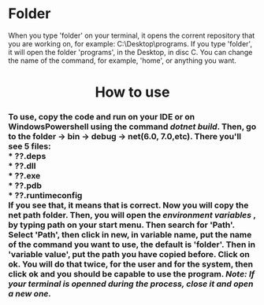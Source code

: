 # Folder
When you type 'folder' on your terminal, it opens the corrent repository that you are working on, for example:
C:\Desktop\programs. If you type 'folder', it will open the folder 'programs', in the Desktop, in disc C.
You can change the name of the command, for example, 'home', or anything you want. 

<h1><div align="center">How to use </div></h1>


<h3> To use, copy the code and run on your IDE or on WindowsPowershell using the command <i>dotnet build</i>. Then, go to the folder -> bin -> debug -> net(6.0, 7.0,etc).
 There you'll see 5 files:
 <br>
 * ??.deps 
  <br>
 * ??.dll
  <br>
 * ??.exe
  <br>
 * ??.pdb
  <br>
 * ??.runtimeconfig
  <br>
 If you see that, it means that is correct. Now you will copy the net path folder. Then, you will open the <i> environment variables </i>, by typing path on your start menu. Then search for 'Path'. Select 'Path', then click in new, in variable name, put the name of the command you want to use, the default is 'folder'. Then in 'variable value', put the path you have copied before. Click on ok. You will do that twice, for the user and for the system, then click ok and you should be capable to use the program. <i> Note: If your terminal is openned during the process, close it and open a new one. </i>

 </h3>
